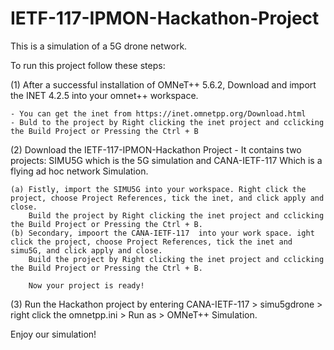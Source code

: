 # IETF-117-IPMON-Hackathon-Project
This is a simulation of a 5G drone network.

To run this project follow these steps:

(1) After a successful installation of OMNeT++ 5.6.2, Download and import the INET 4.2.5 into your omnet++ workspace.

    - You can get the inet from https://inet.omnetpp.org/Download.html
    - Buld to the project by Right clicking the inet project and cclicking the Build Project or Pressing the Ctrl + B
    
(2) Download the IETF-117-IPMON-Hackathon Project
    - It contains two projects: SIMU5G which is the 5G simulation and CANA-IETF-117 Which is a flying ad hoc network Simulation.
    
    (a) Fistly, import the SIMU5G into your workspace. Right click the project, choose Project References, tick the inet, and click apply and close.
        Build the project by Right clicking the inet project and cclicking the Build Project or Pressing the Ctrl + B.
    (b) Secondary, impoort the CANA-IETF-117  into your work space. ight click the project, choose Project References, tick the inet and simu5G, and click apply and close.
        Build the project by Right clicking the inet project and cclicking the Build Project or Pressing the Ctrl + B.

        Now your project is ready!
        
(3) Run the Hackathon project by entering CANA-IETF-117 > simu5gdrone > right click the omnetpp.ini > Run as > OMNeT++ Simulation.

Enjoy our simulation!

